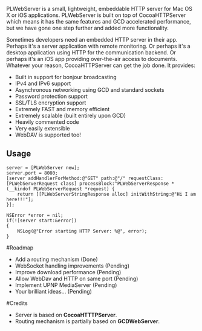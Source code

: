 PLWebServer is a small, lightweight, embeddable HTTP server for Mac OS X or iOS applications. PLWebServer is built on top of CocoaHTTPServer which means it has the same features and GCD accelerated performance, but we have gone one step further and added more functionality.  

Sometimes developers need an embedded HTTP server in their app. Perhaps it's a server application with remote monitoring. Or perhaps it's a desktop application using HTTP for the communication backend. Or perhaps it's an iOS app providing over-the-air access to documents. Whatever your reason, CocoaHTTPServer can get the job done. It provides:

-   Built in support for bonjour broadcasting
-   IPv4 and IPv6 support
-   Asynchronous networking using GCD and standard sockets
-   Password protection support
-   SSL/TLS encryption support
-   Extremely FAST and memory efficient
-   Extremely scalable (built entirely upon GCD)
-   Heavily commented code
-   Very easily extensible
-   WebDAV is supported too!


## Usage
```
server = [PLWebServer new];
server.port = 8080;
[server addHandlerForMethod:@"GET" path:@"/" requestClass:[PLWebServerRequest class] processBlock:^PLWebServerResponse *(__kindof PLWebServerRequest *request) {
    return [[PLWebServerStringResponse alloc] initWithString:@"Hi I am here!!!"];
}];

NSError *error = nil;
if(![server start:&error])
{
    NSLog(@"Error starting HTTP Server: %@", error);
}
```

#Roadmap
-   Add a routing mechanism (Done)
-   WebSocket handling improvements (Pending)
-   Improve download performance (Pending) 
-   Allow WebDav and HTTP on same port (Pending)
-   Implement UPNP MediaServer (Pending)
-   Your brilliant ideas... (Pending)


#Credits
- Server is based on **CocoaHTTTPServer**.
- Routing mechanism is partially based on **GCDWebServer**.

